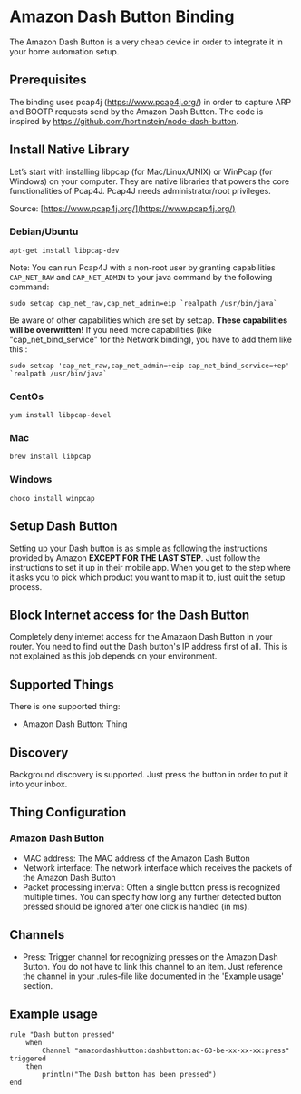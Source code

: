 # Amazon Dash Button Binding

The Amazon Dash Button is a very cheap device in order to integrate it in your home automation setup.

## Prerequisites

The binding uses pcap4j (https://www.pcap4j.org/) in order to capture ARP and BOOTP requests send by the Amazon Dash Button. The code is inspired by https://github.com/hortinstein/node-dash-button.


## Install Native Library

Let’s start with installing libpcap (for Mac/Linux/UNIX) or WinPcap (for Windows) on your computer. They are native libraries that powers the core functionalities of Pcap4J. Pcap4J needs administrator/root privileges.

Source: [https://www.pcap4j.org/](https://www.pcap4j.org/)

### Debian/Ubuntu

```
apt-get install libpcap-dev
```

Note: You can run Pcap4J with a non-root user by granting capabilities `CAP_NET_RAW` and `CAP_NET_ADMIN`
to your java command by the following command: 

```
sudo setcap cap_net_raw,cap_net_admin=eip `realpath /usr/bin/java`
```

Be aware of other capabilities which are set by setcap. **These capabilities will be overwritten!** If you need more capabilities (like "cap_net_bind_service" for the Network binding), you have to add them like this :

```
sudo setcap 'cap_net_raw,cap_net_admin=+eip cap_net_bind_service=+ep' `realpath /usr/bin/java`
```

### CentOs

```
yum install libpcap-devel
```

### Mac

```
brew install libpcap
```

### Windows

```
choco install winpcap
```

## Setup Dash Button

Setting up your Dash button is as simple as following the instructions provided by Amazon **EXCEPT FOR THE LAST STEP**. Just follow the instructions to set it up in their mobile app. When you get to the step where it asks you to pick which product you want to map it to, just quit the setup process.

## Block Internet access for the Dash Button

Completely deny internet access for the Amazaon Dash Button in your router. You need to find out the Dash button's IP address first of all. This is not explained as this job depends on your environment.


## Supported Things

There is one supported thing:

* Amazon Dash Button: Thing 

## Discovery

Background discovery is supported. Just press the button in order to put it into your inbox.

## Thing Configuration

### Amazon Dash Button

* MAC address: The MAC address of the Amazon Dash Button
* Network interface: The network interface which receives the packets of the Amazon Dash Button
* Packet processing interval: Often a single button press is recognized multiple times. You can specify how long any further detected button pressed should be ignored after one click is handled (in ms).

## Channels

* Press: Trigger channel for recognizing presses on the Amazon Dash Button. You do not have to link this channel to an item. Just reference the channel in your .rules-file like documented in the 'Example usage' section.

## Example usage

```
rule "Dash button pressed"
    when
        Channel "amazondashbutton:dashbutton:ac-63-be-xx-xx-xx:press" triggered
    then
        println("The Dash button has been pressed")
end
```
